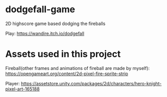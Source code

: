 # dodgefall-game
2D highscore game based dodging the fireballs

Play: https://wandire.itch.io/dodgefall

# Assets used in this project
Fireball(other frames and animations of fireball are made by myself): https://opengameart.org/content/2d-pixel-fire-sprite-strip

Player: https://assetstore.unity.com/packages/2d/characters/hero-knight-pixel-art-165188
